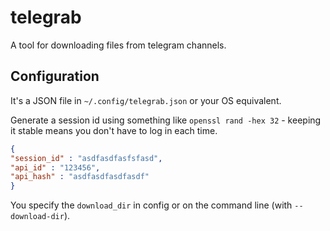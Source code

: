 # telegrab

A tool for downloading files from telegram channels.


## Configuration

It's a JSON file in `~/.config/telegrab.json` or your OS equivalent.

Generate a session id using something like `openssl rand -hex 32` - keeping it stable means you don't have to log in each time.

```json
{
"session_id" : "asdfasdfasfsfasd",
"api_id" : "123456",
"api_hash" : "asdfasdfasdfasdf"
}

```

You specify the `download_dir` in config or on the command line (with `--download-dir`).
